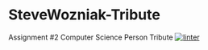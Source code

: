 # SteveWozniak-Tribute
Assignment #2 Computer Science Person Tribute
[![linter](https://github.com/markcompsci/SteveWozniak-Tribute/workflows/linter/badge.svg)](https://github.com/marketplace/actions/super-linter)
